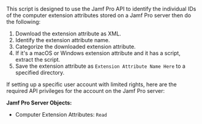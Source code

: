 This script is designed to use the Jamf Pro API to identify the individual IDs of the computer extension attributes stored on a Jamf Pro server then do the following:

1. Download the extension attribute as XML.
2. Identify the extension attribute name.
3. Categorize the downloaded extension attribute.
4. If it's a macOS or Windows extension attribute and it has a script, extract the script.
5. Save the extension attribute as `Extension Attribute Name Here` to a specified directory.


If setting up a specific user account with limited rights, here are the required API privileges for the account on the Jamf Pro server:

**Jamf Pro Server Objects:**

* Computer Extension Attributes: `Read`
